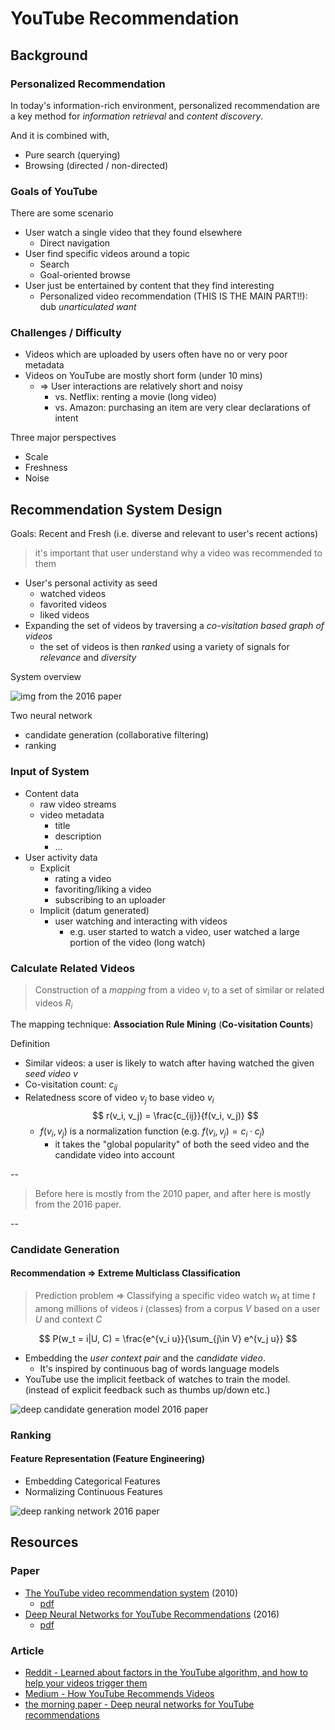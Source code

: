 # YouTube Recommendation

## Background

### Personalized Recommendation

In today's information-rich environment, personalized recommendation are a key method for *information retrieval* and *content discovery*.

And it is combined with,

* Pure search (querying)
* Browsing (directed / non-directed)

### Goals of YouTube

There are some scenario

* User watch a single video that they found elsewhere
  * Direct navigation
* User find specific videos around a topic
  * Search
  * Goal-oriented browse
* User just be entertained by content that they find interesting
  * Personalized video recommendation (THIS IS THE MAIN PART!!): dub *unarticulated want*

### Challenges / Difficulty

* Videos which are uploaded by users often have no or very poor metadata
* Videos on YouTube are mostly short form (under 10 mins)
  * => User interactions are relatively short and noisy
    * vs. Netflix: renting a movie (long video)
    * vs. Amazon: purchasing an item are very clear declarations of intent

Three major perspectives

* Scale
* Freshness
* Noise

## Recommendation System Design

Goals: Recent and Fresh (i.e. diverse and relevant to user's recent actions)

> it's important that user understand why a video was recommended to them

* User's personal activity as seed
  * watched videos
  * favorited videos
  * liked videos
* Expanding the set of videos by traversing a *co-visitation based graph of videos*
  * the set of videos is then *ranked* using a variety of signals for *relevance* and *diversity*

System overview

![img from the 2016 paper](https://cdn-images-1.medium.com/max/800/1*fcsodWL98sYqyUhQtJlNPA.png)

Two neural network

* candidate generation (collaborative filtering)
* ranking

### Input of System

* Content data
  * raw video streams
  * video metadata
    * title
    * description
    * ...
* User activity data
  * Explicit
    * rating a video
    * favoriting/liking a video
    * subscribing to an uploader
  * Implicit (datum generated)
    * user watching and interacting with videos
      * e.g. user started to watch a video, user watched a large portion of the video (long watch)

### Calculate Related Videos

> Construction of a *mapping* from a video $v_i$ to a set of similar or related videos $R_i$

The mapping technique: **Association Rule Mining** (**Co-visitation Counts**)

Definition

* Similar videos: a user is likely to watch after having watched the given *seed video* $v$
* Co-visitation count: $c_{ij}$
* Relatedness score of video $v_j$ to base video $v_i$
    $$
    r(v_i, v_j) = \frac{c_{ij}}{f(v_i, v_j)}
    $$
    * $f(v_i, v_j)$ is a normalization function (e.g. $f(v_i, v_j)=c_i \cdot c_j$)
      * it takes the "global popularity" of both the seed video and the candidate video into account

--

> Before here is mostly from the 2010 paper, and after here is mostly from the 2016 paper.

--

### Candidate Generation

#### Recommendation => Extreme Multiclass Classification

> Prediction problem => Classifying a specific video watch $w_t$ at time $t$ among millions of videos $i$ (classes) from a corpus $V$ based on a user $U$ and context $C$

$$
P(w_t = i|U, C) = \frac{e^{v_i u}}{\sum_{j\in V} e^{v_j u}}
$$

* Embedding the *user context pair* and the *candidate video*.
  * It's inspired by continuous bag of words language models
* YouTube use the implicit feetback of watches to train the model. (instead of explicit feedback such as thumbs up/down etc.)

![deep candidate generation model 2016 paper](https://adriancolyer.files.wordpress.com/2016/09/dnn-youtube-fig-3.png?w=600)

### Ranking

#### Feature Representation (Feature Engineering)

* Embedding Categorical Features
* Normalizing Continuous Features

![deep ranking network 2016 paper](https://adriancolyer.files.wordpress.com/2016/09/dnn-youtube-fig-7.png?w=600)

## Resources

### Paper

* [The YouTube video recommendation system](https://dl.acm.org/citation.cfm?id=1864770) (2010)
  * [pdf](https://www.researchgate.net/profile/Sujoy_Gupta2/publication/221140967_The_YouTube_video_recommendation_system/links/53e834410cf21cc29fdc35d2/The-YouTube-video-recommendation-system.pdf)
* [Deep Neural Networks for YouTube Recommendations](https://dl.acm.org/citation.cfm?id=2959190) (2016)
  * [pdf](https://static.googleusercontent.com/media/research.google.com/en//pubs/archive/45530.pdf)

### Article

* [Reddit - Learned about factors in the YouTube algorithm, and how to help your videos trigger them](https://www.reddit.com/r/youtube/comments/5npala/learned_about_factors_in_the_youtube_algorithm/)
* [Medium - How YouTube Recommends Videos](https://towardsdatascience.com/how-youtube-recommends-videos-b6e003a5ab2f)
* [the morning paper - Deep neural networks for YouTube recommendations](https://blog.acolyer.org/2016/09/19/deep-neural-networks-for-youtube-recommendations/)
